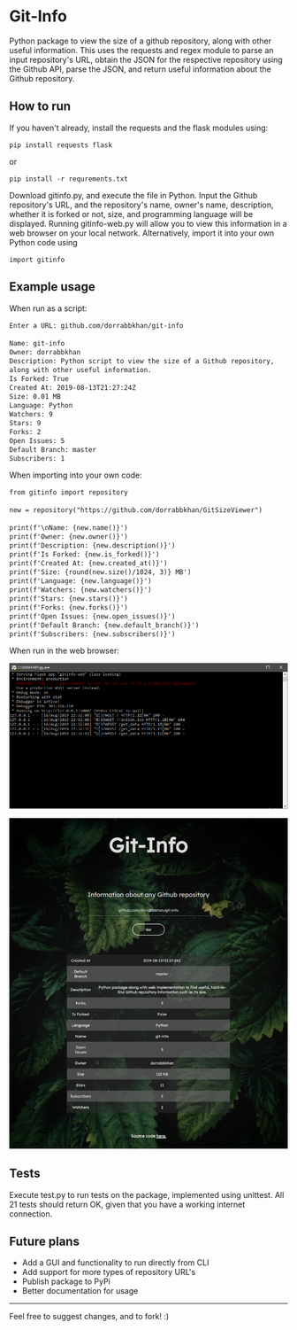 # Git-Info

 

Python package to view the size of a github repository, along with other useful information. This uses the requests and regex module to parse an input repository's URL, obtain the JSON for the respective repository using the Github API, parse the JSON, and return useful information about the Github repository. 





## How to run



If you haven't already, install the requests and the flask modules using:

```
pip install requests flask
```

or

```
pip install -r requrements.txt
```



Download gitinfo.py, and execute the file in Python. Input the Github repository's URL, and the repository's name, owner's name, description, whether it is forked or not, size, and programming language will be displayed. Running gitinfo-web.py will allow you to view this information in a web browser on your local network. Alternatively, import it into your own Python code using 

```
import gitinfo
```

## Example usage




When run as a script:

```
Enter a URL: github.com/dorrabbkhan/git-info

Name: git-info
Owner: dorrabbkhan
Description: Python script to view the size of a Github repository, along with other useful information.
Is Forked: True
Created At: 2019-08-13T21:27:24Z
Size: 0.01 MB
Language: Python
Watchers: 9
Stars: 9
Forks: 2
Open Issues: 5
Default Branch: master
Subscribers: 1
```

When importing into your own code:

```
from gitinfo import repository

new = repository("https://github.com/dorrabbkhan/GitSizeViewer")

print(f'\nName: {new.name()}')
print(f'Owner: {new.owner()}')
print(f'Description: {new.description()}')
print(f'Is Forked: {new.is_forked()}')
print(f'Created At: {new.created_at()}')
print(f'Size: {round(new.size()/1024, 3)} MB')
print(f'Language: {new.language()}')
print(f'Watchers: {new.watchers()}')
print(f'Stars: {new.stars()}')
print(f'Forks: {new.forks()}')
print(f'Open Issues: {new.open_issues()}')
print(f'Default Branch: {new.default_branch()}')
print(f'Subscribers: {new.subscribers()}')
```



When run in the web browser:

![Git-info web server in CMD](img/cmd.png)

![Git-info on the web](img/web.png)



## Tests

Execute test.py to run tests on the package, implemented using unittest. All 21 tests should return OK, given that you have a working internet connection. 


## Future plans





- Add a GUI and functionality to run directly from CLI
- Add support for more types of repository URL's
- Publish package to PyPi
- Better documentation for usage

------



Feel free to suggest changes, and to fork! :)
